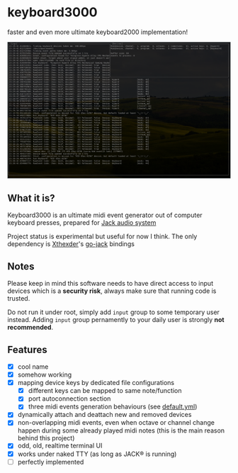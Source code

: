 # keyboard3000
faster and even more ultimate keyboard2000 implementation!

![preview](doc/preview.png)

## What it is?

Keyboard3000 is an ultimate midi event generator out of computer
keyboard presses, prepared for [Jack audio system](http://jackaudio.org/)

Project status is experimental but useful for now I think.
The only dependency is [Xthexder](https://github.com/xthexder)'s [go-jack](https://github.com/xthexder/go-jack) bindings

## Notes

Please keep in mind this software needs to have direct access to input devices
which is a **security risk**, always make sure that running code is trusted.

Do not run it under root, simply add `input` group to some temporary user instead.
Adding `input` group pernamently to your daily user is strongly **not recommended**.

## Features

- [x] cool name
- [x] somehow working
- [x] mapping device keys by dedicated file configurations
  - [x] different keys can be mapped to same note/function
  - [x] port autoconnection section
  - [x] three midi events generation behaviours (see [default.yml](maps/default.yml))
- [x] dynamically attach and deattach new and removed devices
- [x] non-overlapping midi events, even when octave or channel change
      happen during some already played midi notes (this is the main reason behind this project)
- [x] odd, old, realtime terminal UI
- [x] works under naked TTY (as long as JACK® is running)
- [ ] perfectly implemented